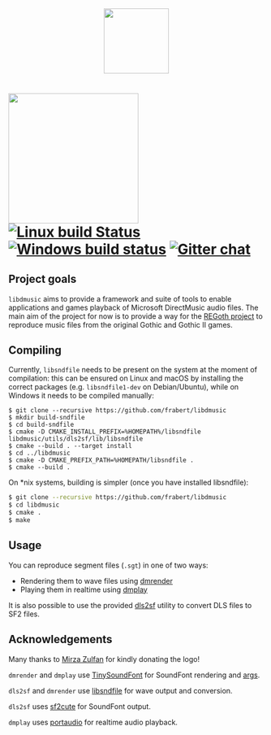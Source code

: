 <h4 align="center">
  <br>
  <img width="128" src="https://cdn.rawgit.com/frabert/libdmusic/3ea57d5/media/logo.svg">
  <br>
</h4>

<img width="256" src="https://cdn.rawgit.com/frabert/libdmusic/3ea57d5/media/logo_full.svg"> [![Linux build Status](https://travis-ci.org/frabert/libdmusic.svg?branch=master)](https://travis-ci.org/frabert/libdmusic) [![Windows build status](https://ci.appveyor.com/api/projects/status/7t7ral8wos4p7idc?svg=true)](https://ci.appveyor.com/project/frabert/libdmusic) [![Gitter chat](https://badges.gitter.im/frabert/libdmusic.png)](https://gitter.im/frabert/libdmusic)
=========

Project goals
-------------

`libdmusic` aims to provide a framework and suite of tools to enable applications and games playback of Microsoft DirectMusic audio files. The main aim of the project for now is to provide a way for the [REGoth project](https://github.com/REGoth-project/REGoth) to reproduce music files from the original Gothic and Gothic II games.

Compiling
---------

Currently, `libsndfile` needs to be present on the system at the moment of compilation:
this can be ensured on Linux and macOS by installing the correct packages (e.g. `libsndfile1-dev` on Debian/Ubuntu),
while on Windows it needs to be compiled manually:

````batch
$ git clone --recursive https://github.com/frabert/libdmusic
$ mkdir build-sndfile
$ cd build-sndfile
$ cmake -D CMAKE_INSTALL_PREFIX=%HOMEPATH%/libsndfile libdmusic/utils/dls2sf/lib/libsndfile
$ cmake --build . --target install
$ cd ../libdmusic
$ cmake -D CMAKE_PREFIX_PATH=%HOMEPATH/libsndfile .
$ cmake --build .
````

On *nix systems, building is simpler (once you have installed libsndfile):

````sh
$ git clone --recursive https://github.com/frabert/libdmusic
$ cd libdmusic
$ cmake .
$ make
````

Usage
-----

You can reproduce segment files (`.sgt`) in one of two ways:

- Rendering them to wave files using [dmrender](utils/dmrender/README.md)
- Playing them in realtime using [dmplay](utils/dmplay/README.md)

It is also possible to use the provided [dls2sf](utils/dls2sf/README.md) utility to convert DLS files to SF2 files.

Acknowledgements
----------------

Many thanks to [Mirza Zulfan](https://github.com/mirzazulfan) for kindly donating the logo!

`dmrender` and `dmplay` use [TinySoundFont](https://github.com/schellingb/TinySoundFont) for SoundFont rendering and [args](https://github.com/Taywee/args).

`dls2sf` and `dmrender` use [libsndfile](http://www.mega-nerd.com/libsndfile/) for wave output and conversion.

`dls2sf` uses [sf2cute](https://github.com/gocha/sf2cute) for SoundFont output.

`dmplay` uses [portaudio](http://www.portaudio.com/) for realtime audio playback.
